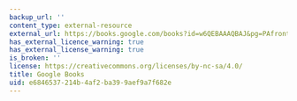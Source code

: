 ```yaml
---
backup_url: ''
content_type: external-resource
external_url: https://books.google.com/books?id=w6QEBAAAQBAJ&pg=PAfrontcover#v=onepage&q&f=false
has_external_licence_warning: true
has_external_license_warning: true
is_broken: ''
license: https://creativecommons.org/licenses/by-nc-sa/4.0/
title: Google Books
uid: e6846537-214b-4af2-ba39-9aef9a7f682e
---
```

